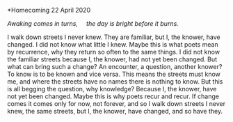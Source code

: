 *Homecoming
22 April 2020

*Awaking comes in turns,*
&nbsp;&nbsp;&nbsp;&nbsp;*the day is bright before it burns.*

I walk down streets I never knew.
They are familiar, but I, the knower, have changed.
I did not know what little I knew.
Maybe this is what poets mean by recurrence,
why they return so often to the same things.
I did not know the familiar streets
because I, the knower, had not yet been changed.
But what can bring such a change?
An encounter, a question, another knower?
To know is to be known and vice versa.
This means the streets must know me,
and where the streets have no names
there is nothing to know.
But this is all begging the question,
why knowledge?
Because I, the knower, have not yet been changed.
Maybe this is why poets recur and recur.
If change comes it comes only for now, not forever,
and so I walk down streets I never knew,
the same streets, but I, the knower, have changed,
and so have they.
